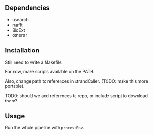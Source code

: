 Dependencies
------------
- usearch
- mafft
- BioExt
- others?

Installation
------------
Still need to write a Makefile.

For now, make scripts available on the PATH.

Also, change path to references in strandCaller. (TODO: make this more
portable).

TODO: should we add references to repo, or include script to download
them?

Usage
-----
Run the whole pipeline with `processEnv`.